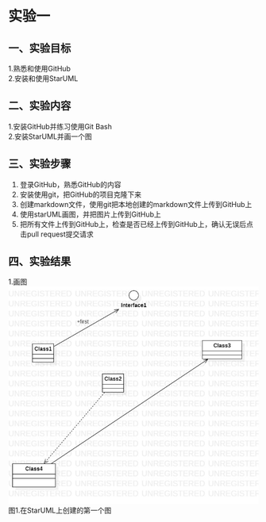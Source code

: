 
# 实验一

## 一、实验目标

1.熟悉和使用GitHub  
2.安装和使用StarUML  

## 二、实验内容

1.安装GitHub并练习使用Git Bash  
2.安装StarUML并画一个图  

## 三、实验步骤

1.  登录GitHub，熟悉GitHub的内容
2.  安装使用git，把GitHub的项目克隆下来
3.  创建markdown文件，使用git把本地创建的markdown文件上传到GitHub上
4.  使用starUML画图，并把图片上传到GitHub上
5.  把所有文件上传到GitHub上，检查是否已经上传到GitHub上，确认无误后点击pull request提交请求

## 四、实验结果

1.画图  
![我画的第一个UML图](./model01.jpg)  
图1.在StarUML上创建的第一个图
